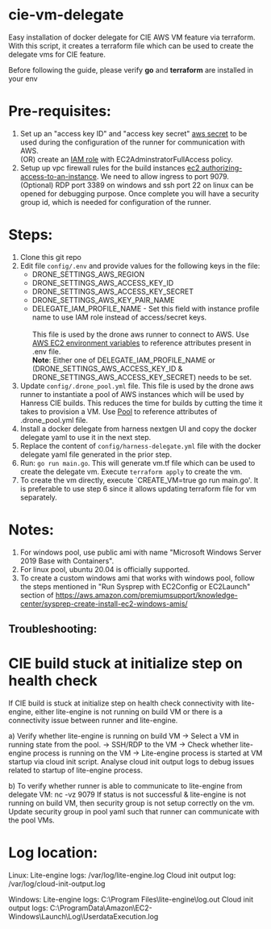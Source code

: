 # cie-vm-delegate
Easy installation of docker delegate for CIE AWS VM feature via terraform. With this script, it creates a terraform file which can be used to create the delegate vms for CIE feature.

Before following the guide, please verify **go** and **terraform** are installed in your env 

# Pre-requisites:
1. Set up an "access key ID" and "access key secret" [aws secret](https://docs.aws.amazon.com/IAM/latest/UserGuide/id_credentials_access-keys.html#Using_CreateAccessKey) to be used during the configuration of the runner for communication with AWS. <br />
   (OR) create an [IAM role](https://docs.aws.amazon.com/AWSEC2/latest/UserGuide/iam-roles-for-amazon-ec2.html#create-iam-role) with EC2AdminstratorFullAccess policy.
3. Setup up vpc firewall rules for the build instances [ec2 authorizing-access-to-an-instance](https://docs.aws.amazon.com/AWSEC2/latest/UserGuide/authorizing-access-to-an-instance.html). We need to allow ingress to port 9079. (Optional) RDP port 3389 on windows and ssh port 22 on linux can be opened for debugging purpose. Once complete you will have a security group id, which is needed for configuration of the runner.


# Steps:
1. Clone this git repo 
2. Edit file `config/.env` and provide values for the following keys in the file:
    * DRONE_SETTINGS_AWS_REGION
    * DRONE_SETTINGS_AWS_ACCESS_KEY_ID
    * DRONE_SETTINGS_AWS_ACCESS_KEY_SECRET
    * DRONE_SETTINGS_AWS_KEY_PAIR_NAME
    * DELEGATE_IAM_PROFILE_NAME - Set this field with instance profile name to use IAM role instead of access/secret keys. <br /> <br />
This file is used by the drone aws runner to connect to AWS. Use [AWS EC2 environment variables](https://docs.drone.io/runner/aws/installation/#aws-ec2-environment-variables) to reference attributes present in .env file. <br /> 
**Note**: Either one of DELEGATE_IAM_PROFILE_NAME or (DRONE_SETTINGS_AWS_ACCESS_KEY_ID & DRONE_SETTINGS_AWS_ACCESS_KEY_SECRET) needs to be set. <br />
3. Update `config/.drone_pool.yml` file. This file is used by the drone aws runner to instantiate a pool of AWS instances which will be used by Hanress CIE builds. This reduces the time for builds by cutting the time it takes to provision a VM. Use [Pool](https://docs.drone.io/runner/aws/configuration/pool/) to reference attributes of .drone_pool.yml file. 
4. Install a docker delegate from harness nextgen UI and copy the docker delegate yaml to use it in the next step.
5. Replace the content of `config/harness-delegate.yml` file with the docker delegate yaml file generated in the prior step.
6. Run: `go run main.go`. This will generate vm.tf file which can be used to create the delegate vm. Execute `terraform apply` to create the vm. 
7. To create the vm directly, execute `CREATE_VM=true go run main.go'. It is preferable to use step 6 since it allows updating terraform file for vm separately.

# Notes:
1. For windows pool, use public ami with name "Microsoft Windows Server 2019 Base with Containers".
2. For linux pool, ubuntu 20.04 is officially supported.
3. To create a custom windows ami that works with windows pool, follow the steps mentioned in "Run Sysprep with EC2Config or EC2Launch" section of  https://aws.amazon.com/premiumsupport/knowledge-center/sysprep-create-install-ec2-windows-amis/

## Troubleshooting:

# CIE build stuck at initialize step on health check
If CIE build is stuck at initialize step on health check connectivity with lite-engine, either lite-engine is not running on build VM or there is a connectivity issue between runner and lite-engine.

a) Verify whether lite-engine is running on build VM
    -> Select a VM in running state from the pool.
    -> SSH/RDP to the VM
    -> Check whether lite-engine process is running on the VM
    -> Lite-engine process is started at VM startup via cloud init script. Analyse cloud init output logs to debug issues related to startup of lite-engine process.

b) To verify whether runner is able to communicate to lite-engine from delegate VM:
    nc -vz <build-vm-ip> 9079
If status is not successful & lite-engine is not running on build VM, then security group is not setup correctly on the vm. Update security group in pool yaml such that runner can communicate with the pool VMs.

# Log location:

Linux:
Lite-engine logs:       /var/log/lite-engine.log
Cloud init output log:  /var/log/cloud-init-output.log

Windows:
Lite-engine logs:       C:\Program Files\lite-engine\log.out
Cloud init output logs: C:\ProgramData\Amazon\EC2-Windows\Launch\Log\UserdataExecution.log
